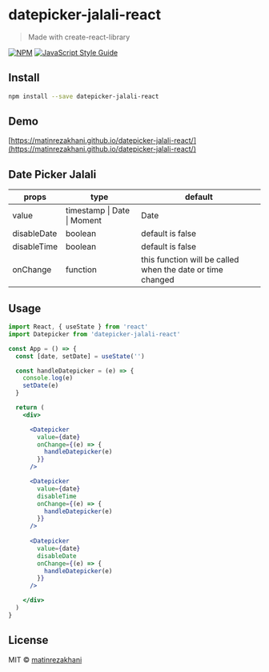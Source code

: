 # datepicker-jalali-react

> Made with create-react-library

[![NPM](https://img.shields.io/npm/v/datepicker-jalali-react.svg)](https://www.npmjs.com/package/datepicker-jalali-react) [![JavaScript Style Guide](https://img.shields.io/badge/code_style-standard-brightgreen.svg)](https://standardjs.com)

## Install

```bash
npm install --save datepicker-jalali-react
```

## Demo
[https://matinrezakhani.github.io/datepicker-jalali-react/](https://matinrezakhani.github.io/datepicker-jalali-react/)



## Date Picker Jalali
| props               | type                                | default                                                                                                             |
| ------------------- | ----------------------------------- | ------------------------------------------------------------------------------------------------------------------- |
| value               | timestamp &#124; Date &#124; Moment | Date | Moment | today date                                                                                          |
| disableDate         | boolean                             | default is false                                                                                                    |
| disableTime         | boolean                             | default is false                                                                                                    |
| onChange            | function                            | this function will be called when the date or time changed                                                          |


## Usage
```jsx
import React, { useState } from 'react'
import Datepicker from 'datepicker-jalali-react'

const App = () => {
  const [date, setDate] = useState('')

  const handleDatepicker = (e) => {
    console.log(e)
    setDate(e)
  }

  return (
    <div>

      <Datepicker
        value={date}
        onChange={(e) => {
          handleDatepicker(e)
        }}
      /> 

      <Datepicker
        value={date}
        disableTime
        onChange={(e) => {
          handleDatepicker(e)
        }}
      />
      
      <Datepicker
        value={date}
        disableDate
        onChange={(e) => {
          handleDatepicker(e)
        }}
      />

    </div>
  )
}
```

## License

MIT © [matinrezakhani](https://github.com/matinrezakhani)
